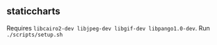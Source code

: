 staticcharts
---

Requires `libcairo2-dev libjpeg-dev libgif-dev libpango1.0-dev`.  Run `./scripts/setup.sh`
